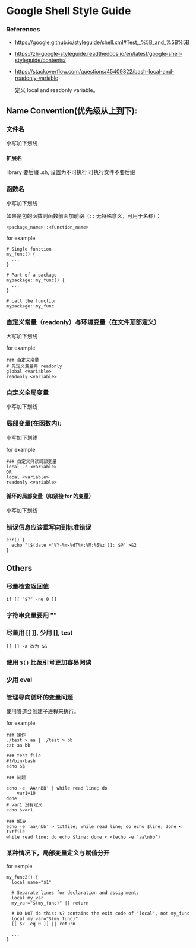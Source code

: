 # Google Shell Style Guide

### References

- <https://google.github.io/styleguide/shell.xml#Test,_%5B_and_%5B%5B>
- <https://zh-google-styleguide.readthedocs.io/en/latest/google-shell-styleguide/contents/>
- <https://stackoverflow.com/questions/45409822/bash-local-and-readonly-variable>

    定义 local and readonly variable。

## Name Convention(优先级从上到下):

### 文件名

小写加下划线

#### 扩展名

library 要后缀 .sh, 设置为不可执行
可执行文件不要后缀

### 函数名

小写加下划线

如果是包的函数则函数前面加前缀（`::` 无特殊意义，可用于名称）：

    <package_name>::<function_name>

for example

    # Single function
    my_func() {
      ...
    }

    # Part of a package
    mypackage::my_func() {
      ...
    }

    # call the function
    mypackage::my_func


### 自定义常量（readonly）与环境变量（在文件顶部定义）

大写加下划线

for example

    ### 自定义常量
    # 先定义变量再 readonly
    global <variable>
    readonly <variable>

### 自定义全局变量

小写加下划线

### 局部变量(在函数内):

小写加下划线

for example

    ### 自定义只读局部变量
    local -r <variable>
    OR
    local <variable>
    readonly <variable>

#### 循环的局部变量（如紧接 for 的变量）

小写加下划线

### 错误信息应该重写向到标准错误

    err() {
      echo "[$(date +'%Y-%m-%dT%H:%M:%S%z')]: $@" >&2
    }

## Others

### 尽量检查返回值

    if [[ "$?" -ne 0 ]]

### 字符串变量要用 ""

### 尽量用 [[ ]], 少用 [], test

    [[ ]] -a 改为 &&

### 使用 `$()` 比反引号更加容易阅读

### 少用 eval

### 管理导向循环的变量问题

使用管道会创建子进程来执行。

for example

    ### 操作
    ./test > aa | ./test > bb
    cat aa bb

    ### test file
    #!/bin/bash
    echo $$

    ### 问题

    echo -e 'AA\nBB' | while read line; do
        var1=10
    done
    # var1 没有定义
    echo $var1

    ### 解决
    echo -e 'aa\nbb' > txtfile; while read line; do echo $line; done < txtfile
    while read line; do echo $line; done < <(echo -e 'aa\nbb')


### 某种情况下，局部变量定义与赋值分开

for exmple

    my_func2() {
      local name="$1"

      # Separate lines for declaration and assignment:
      local my_var
      my_var="$(my_func)" || return

      # DO NOT do this: $? contains the exit code of 'local', not my_func
      local my_var="$(my_func)"
      [[ $? -eq 0 ]] || return

      ...
    }

